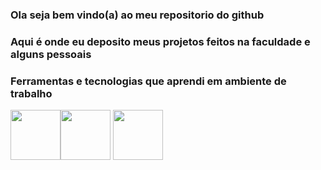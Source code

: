 ### Ola seja bem vindo(a) ao meu repositorio do github 

### Aqui é onde eu deposito meus projetos feitos na faculdade e alguns pessoais

### Ferramentas e tecnologias que aprendi em ambiente de trabalho

<img src="https://cdn.jsdelivr.net/gh/devicons/devicon/icons/nodejs/nodejs-original-wordmark.svg" width="80" height="80"/><img src="https://cdn.jsdelivr.net/gh/devicons/devicon/icons/react/react-original.svg" width="80" height="80" />
<img src="https://cdn.jsdelivr.net/gh/devicons/devicon/icons/angularjs/angularjs-original-wordmark.svg" width="80" height="80"/>
          
